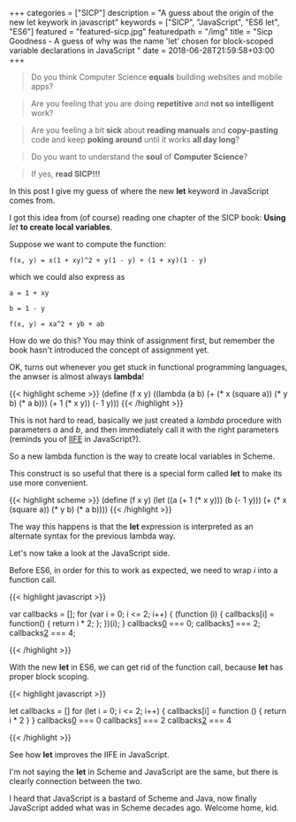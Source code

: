 +++
categories = ["SICP"]
description = "A guess about the origin of the new let keywork in javascript"
keywords = ["SICP", "JavaScript", "ES6 let", "ES6"]
featured = "featured-sicp.jpg"
featuredpath = "/img"
title = "Sicp Goodness - A guess of why was the name 'let' chosen for block-scoped variable declarations in JavaScript
"
date = 2018-06-28T21:59:58+03:00
+++

>Do you think Computer Science **equals** building websites and mobile apps? 

>Are you feeling that you are doing **repetitive** and **not so intelligent** work?

>Are you feeling a bit **sick** about **reading manuals** and **copy-pasting** code and keep **poking around** until it works **all day long**? 

>Do you want to understand the **soul** of **Computer Science**?

>If yes, **read SICP!!!**

In this post I give my guess of where the new **let** keyword in JavaScript comes from.

I got this idea from (of course) reading one chapter of the SICP book: **Using** *let* **to create local variables**.

Suppose we want to compute the function:

`f(x, y) = x(1 + xy)^2 + y(1 - y) + (1 + xy)(1 - y)`

which we could also express as

`a = 1 + xy`

`b = 1 - y`

`f(x, y) = xa^2 + yb + ab`

How do we do this? You may think of assignment first, but remember the book hasn't introduced the concept of assignment yet.

OK, turns out whenever you get stuck in functional programming languages, the anwser is almost always **lambda**!

{{< highlight scheme >}}
(define (f x y)
  ((lambda (a b)
    (+ (* x (square a))
       (* y b)
       (* a b)))
   (+ 1 (* x y))
   (- 1 y)))
{{< /highlight >}}

This is not hard to read, basically we just created a *lambda* procedure with parameters *a* and *b*, and then immediately call it with the right parameters (reminds you of [IIFE](https://developer.mozilla.org/en-US/docs/Glossary/IIFE) in JavaScript?).

So a new lambda function is the way to create local variables in Scheme.

This construct is so useful that there is a special form called **let** to make its use more convenient.

{{< highlight scheme >}}
(define (f x y)
  (let ((a (+ 1 (* x y)))
        (b (- 1 y)))
    (+ (* x (square a))
       (* y b)
       (* a b))))
{{< /highlight >}}

The way this happens is that the **let** expression is interpreted as an alternate syntax for the previous lambda way.

Let's now take a look at the JavaScript side.

Before ES6, in order for this to work as expected, we need to wrap *i* into a function call.

{{< highlight javascript >}}

var callbacks = [];
for (var i = 0; i <= 2; i++) {
    (function (i) {
        callbacks[i] = function() { return i * 2; };
    })(i);
}
callbacks[0]() === 0;
callbacks[1]() === 2;
callbacks[2]() === 4;

{{< /highlight >}}

With the new **let** in ES6, we can get rid of the function call, because **let** has proper block scoping.

{{< highlight javascript >}}

let callbacks = []
for (let i = 0; i <= 2; i++) {
    callbacks[i] = function () { return i * 2 }
}
callbacks[0]() === 0
callbacks[1]() === 2
callbacks[2]() === 4

{{< /highlight >}}

See how  **let** improves the IIFE in JavaScript.

I'm not saying the **let** in Scheme and JavaScript are the same, but there is clearly connection between the two.

I heard that JavaScript is a bastard of Scheme and Java, now finally JavaScript added what was in Scheme decades ago. Welcome home, kid.


